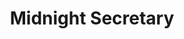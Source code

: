 --- 
title: "Midnight Secretary"
publishdate: "2019-6-1T16:48:46+02:00"
src: "https://365manga.net/manga/midnight-secretary"
image: "https://data.365manga.net/images/thumbnails/19142-midnight-secretary.jpg"
description: "From Viz: Kaya Satozuka is a brilliant secretary who excels at her job, which is why she doesn't bat an eye when she's assigned to be personal secretary to Kyohei Touma, the very difficult managing director of Touma Foods. It doesn't faze her when her new boss seems determined to make her fail, and she even manages to take it in stride when she discovers the secret behind his prickly…"
---